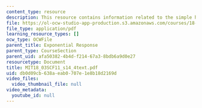 ```yaml
---
content_type: resource
description: This resource contains information related to the simple harmonic oscillator.
file: https://ol-ocw-studio-app-production.s3.amazonaws.com/courses/18-03sc-differential-equations-fall-2011/db0d09cb638aeab0707e1e8b18d2169d_MIT18_03SCF11_s14_4text.pdf
file_type: application/pdf
learning_resource_types: []
ocw_type: OCWFile
parent_title: Exponential Response
parent_type: CourseSection
parent_uid: afa50382-4b4d-f214-67a3-8bdb6a9d0e27
resourcetype: Document
title: MIT18_03SCF11_s14_4text.pdf
uid: db0d09cb-638a-eab0-707e-1e8b18d2169d
video_files:
  video_thumbnail_file: null
video_metadata:
  youtube_id: null
---
```

